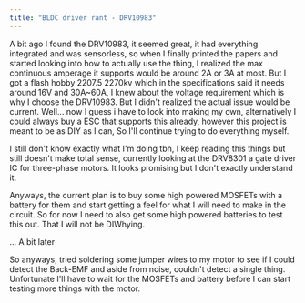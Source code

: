 ```yaml
---
title: "BLDC driver rant - DRV10983"
---
```


A bit ago I found the DRV10983, it seemed great, it had everything integrated and was sensorless, so when I finally printed the papers and started looking into how to actually use the thing, I realized the max continuous amperage it supports would be around 2A or 3A at most.
But I got a flash hobby 2207.5 2270kv which in the specifications said it needs around 16V and 30A~60A, I knew about the voltage requirement which is why I choose the DRV10983. But I didn't realized the actual issue would be current.
Well... now I guess i have to look into making my own, alternatively I could always buy a ESC that supports this already, however this project is meant to be as DIY as I can, So I'll continue trying to do everything myself.

I still don't know exactly what I'm doing tbh, I keep reading this things but still doesn't make total sense, currently looking at the DRV8301 a gate driver IC for three-phase motors. It looks promising but I don't exactly understand it.

Anyways, the current plan is to buy some high powered MOSFETs with a battery for them and start getting a feel for what I will need to make in the circuit. So for now I need to also get some high powered batteries to test this out. That I will not be DIWhying.

... A bit later

So anyways, tried soldering some jumper wires to my motor to see if I could detect the Back-EMF and aside from noise, couldn't detect a single thing. Unfortunate I'll have to wait for the MOSFETs and battery before I can start testing more things with the motor.
